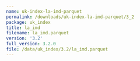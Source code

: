```yaml
---
name: uk-index-la-imd-parquet
permalink: /downloads/uk-index-la-imd-parquet/3_2
package: uk_index
title: la_imd
filename: la_imd.parquet
version: '3.2'
full_version: 3.2.0
file: /data/uk_index/3.2/la_imd.parquet
---
```

